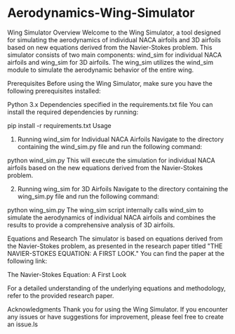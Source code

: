 # Aerodynamics-Wing-Simulator
Wing Simulator
Overview
Welcome to the Wing Simulator, a tool designed for simulating the aerodynamics of individual NACA airfoils and 3D airfoils based on new equations derived from the Navier-Stokes problem. This simulator consists of two main components: wind_sim for individual NACA airfoils and wing_sim for 3D airfoils. The wing_sim utilizes the wind_sim module to simulate the aerodynamic behavior of the entire wing.

Prerequisites
Before using the Wing Simulator, make sure you have the following prerequisites installed:

Python 3.x
Dependencies specified in the requirements.txt file
You can install the required dependencies by running:


pip install -r requirements.txt
Usage
1. Running wind_sim for Individual NACA Airfoils
Navigate to the directory containing the wind_sim.py file and run the following command:


python wind_sim.py
This will execute the simulation for individual NACA airfoils based on the new equations derived from the Navier-Stokes problem.

2. Running wing_sim for 3D Airfoils
Navigate to the directory containing the wing_sim.py file and run the following command:

python wing_sim.py
The wing_sim script internally calls wind_sim to simulate the aerodynamics of individual NACA airfoils and combines the results to provide a comprehensive analysis of 3D airfoils.

Equations and Research
The simulator is based on equations derived from the Navier-Stokes problem, as presented in the research paper titled "THE NAVIER-STOKES EQUATION: A FIRST LOOK." You can find the paper at the following link:

The Navier-Stokes Equation: A First Look

For a detailed understanding of the underlying equations and methodology, refer to the provided research paper.

Acknowledgments
Thank you for using the Wing Simulator.
If you encounter any issues or have suggestions for improvement, please feel free to create an issue.ls
